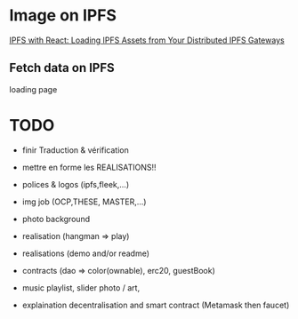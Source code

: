 # Image on IPFS

[IPFS with React: Loading IPFS Assets from Your Distributed IPFS Gateways](https://rossbulat.medium.com/ipfs-with-react-loading-ipfs-assets-from-your-distributed-ipfs-gateways-fc601c8307bf)

## Fetch data on IPFS

loading page

# TODO

- finir Traduction & vérification
- mettre en forme les REALISATIONS!!

- polices & logos (ipfs,fleek,...)
- img job (OCP,THESE, MASTER,...)
- photo background
- realisation (hangman => play)
- realisations (demo and/or readme)
- contracts (dao => color(ownable), erc20, guestBook)
- music playlist, slider photo / art,
- explaination decentralisation and smart contract (Metamask then faucet)

